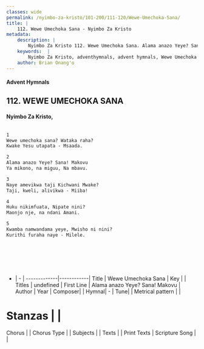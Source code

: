 ```yaml
---
classes: wide
permalink: /nyimbo-za-kristo/101-200/111-120/Wewe-Umechoka-Sana/
title: |
    112. Wewe Umechoka Sana - Nyimbo Za Kristo
metadata:
    description: |
        Nyimbo Za Kristo 112. Wewe Umechoka Sana. Alama anazo Yeye? Sana! Makovu  Ya mikono, na miguu, Na mbavu.  
    keywords:  |
        Nyimbo Za Kristo, adventhymnals, advent hymnals, Wewe Umechoka Sana, Alama anazo Yeye? Sana! Makovu . 
    author: Brian Onang'o
---
```


#### Advent Hymnals
## 112. WEWE UMECHOKA SANA
####  Nyimbo Za Kristo,

```txt

1	
Wewe umechoka sana? Wataka raha? 
Kwake Yesu utapata - Msaada.

2
Alama anazo Yeye? Sana! Makovu 
Ya mikono, na miguu, Na mbavu.

3
Naye amevikwa taji Kichwani Mwake? 
Taji, kweli, alivikwa - Miiba!

4
Huku nikimfuata, Nipate nini?
Maonjo nje, na ndani Amani.

5
Kwamba namwandama yeye, Mwisho ni nini? 
Kurithi furaha naye - Milele.








```

- |   -  |
-------------|------------|
Title | Wewe Umechoka Sana |
Key |  |
Titles | undefined |
First Line | Alama anazo Yeye? Sana! Makovu  |
Author | 
Year | 
Composer| |
Hymnal|  - |
Tune|  |
Metrical pattern | |
# Stanzas |  |
Chorus |  |
Chorus Type |  |
Subjects | |
Texts |  |
Print Texts | 
Scripture Song |  |
    
